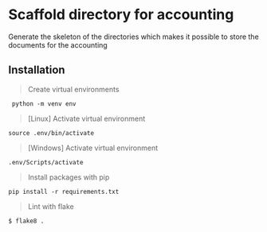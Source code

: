 # Scaffold directory for accounting
Generate the skeleton of the directories which makes it possible to store the documents for the accounting

## Installation

> Create virtual environments
```
 python -m venv env
```

> [Linux] Activate virtual environment
```
source .env/bin/activate 
```


> [Windows] Activate virtual environment
```
.env/Scripts/activate
```

> Install packages with pip
```
pip install -r requirements.txt
```

> Lint with flake
```
$ flake8 .
```
